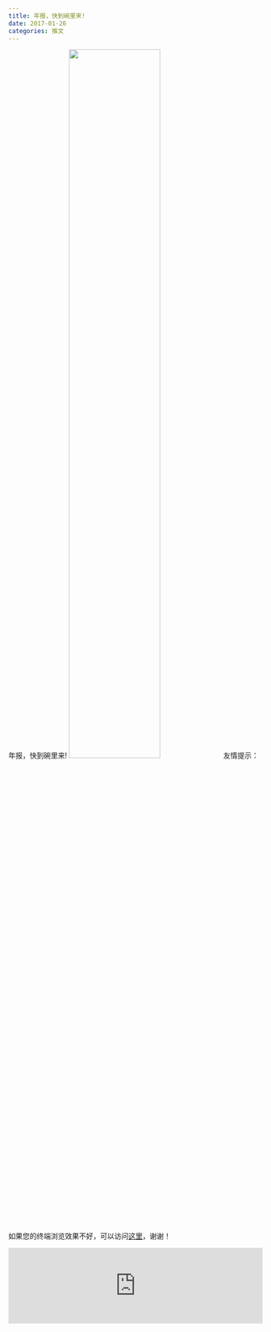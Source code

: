 ```yaml
---
title: 年报，快到碗里来!
date: 2017-01-26
categories: 推文
---
```

年报，快到碗里来!
<img src="http://mmbiz.qpic.cn/mmbiz_jpg/ACviaWTBFxhYS6sQcEfDXjUTyEehYYyjLLLpaSiawbNMl97lkGAfCOUS1tFQbqvkwxOfsqWhodFQfOK81ltH4Pdg/0?wx_fmt=jpeg" style="width: 60%; height: auto;"/><!--more-->
友情提示：如果您的终端浏览效果不好，可以访问[这里](https://stata-club.github.io/stata_article/2017-01-26.html)，谢谢！
<iframe src="https://stata-club.github.io/stata_article/2017-01-26.html" id="iframepage" frameborder="0" scrolling="no" marginheight="0" marginwidth="0" width="100%" onLoad="iFrameHeight()"></iframe>
<script type="text/javascript" language="javascript">
function iFrameHeight() {
var ifm= document.getElementById("iframepage");
var subWeb = document.frames ? document.frames["iframepage"].document : ifm.contentDocument;   
if(ifm != null && subWeb != null) {
 ifm.height = subWeb.body.scrollHeight;
} 
} 
</script> 

